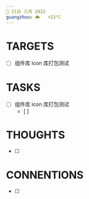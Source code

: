```yaml
---
📆 21日 三月 2022
guangzhou: 🌦   +23°C
---
```


# TARGETS
- [ ] 组件库 icon 库打包测试

# TASKS
- [ ] 组件库 icon 库打包测试
	- [ ] 

# THOUGHTS
- [ ] 

# CONNENTIONS
- [ ] 